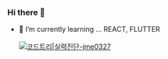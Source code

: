 ### Hi there 👋
- 🌱 I’m currently learning ... REACT, FLUTTER <br><br>
[![코드트리|실력진단-jme0327](https://banner.codetree.ai/v1/banner/jme0327)](https://www.codetree.ai/profiles/jme0327)
<!--
**Batjimin/Batjimin** is a ✨ _special_ ✨ repository because its `README.md` (this file) appears on your GitHub profile.

Here are some ideas to get you started:

- 🔭 I’m currently working on ...
- 🌱 I’m currently learning ...
- 👯 I’m looking to collaborate on ...
- 🤔 I’m looking for help with ...
- 💬 Ask me about ...
- 📫 How to reach me: ...
- 😄 Pronouns: ...
- ⚡ Fun fact: ...
-->
